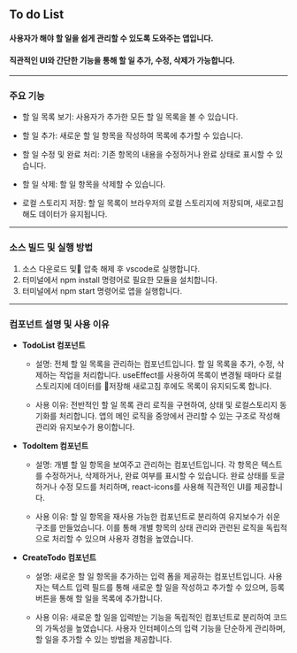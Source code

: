 ## To do List
#### 사용자가 해야 할 일을 쉽게 관리할 수 있도록 도와주는 앱입니다.
#### 직관적인 UI와 간단한 기능을 통해 할 일 추가, 수정, 삭제가 가능합니다.
---





### 주요 기능
* 할 일 목록 보기: 사용자가 추가한 모든 할 일 목록을 볼 수 있습니다.

* 할 일 추가: 새로운 할 일 항목을 작성하여 목록에 추가할 수 있습니다.

* 할 일 수정 및 완료 처리: 기존 항목의 내용을 수정하거나 완료 상태로 표시할 수 있습니다.

* 할 일 삭제: 할 일 항목을 삭제할 수 있습니다.

* 로컬 스토리지 저장: 할 일 목록이 브라우저의 로컬 스토리지에 저장되며, 새로고침해도 데이터가 유지됩니다.

---
### 소스 빌드 및 실행 방법 
1. 소스 다운로드 및 압축 해제 후 vscode로 실행합니다.
2. 터미널에서 npm install 명령어로 필요한 모듈을 설치합니다.
3. 터미널에서 npm start 명령어로 앱을 실행합니다.

---
### 컴포넌트 설명 및 사용 이유
* **TodoList 컴포넌트**
  * 설명: 전체 할 일 목록을 관리하는 컴포넌트입니다. 할 일 목록을 추가, 수정, 삭제하는 작업을 처리합니다. useEffect를 사용하여 목록이 변경될 때마다 로컬스토리지에 데이터를 저장해 새로고침 후에도 목록이 유지되도록 합니다.

  * 사용 이유: 전반적인 할 일 목록 관리 로직을 구현하여, 상태 및 로컬스토리지 동기화를 처리합니다. 앱의 메인 로직을 중앙에서 관리할 수 있는 구조로 작성해 관리와 유지보수가 용이합니다.


* **TodoItem 컴포넌트**
  * 설명: 개별 할 일 항목을 보여주고 관리하는 컴포넌트입니다. 각 항목은 텍스트를 수정하거나, 삭제하거나, 완료 여부를 표시할 수 있습니다. 완료 상태를 토글하거나 수정 모드를 처리하며, react-icons를 사용해 직관적인 UI를 제공합니다.

  * 사용 이유: 할 일 항목을 재사용 가능한 컴포넌트로 분리하여 유지보수가 쉬운 구조를 만들었습니다. 이를 통해 개별 항목의 상태 관리와 관련된 로직을 독립적으로 처리할 수 있으며 사용자 경험을 높였습니다.

* **CreateTodo 컴포넌트**
  * 설명: 새로운 할 일 항목을 추가하는 입력 폼을 제공하는 컴포넌트입니다. 사용자는 텍스트 입력 필드를 통해 새로운 할 일을 작성하고 추가할 수 있으며, 등록 버튼을 통해 할 일을 목록에 추가합니다.

  * 사용 이유: 새로운 할 일을 입력받는 기능을 독립적인 컴포넌트로 분리하여 코드의 가독성을 높였습니다. 사용자 인터페이스의 입력 기능을 단순하게 관리하며, 할 일을 추가할 수 있는 방법을 제공합니다.
